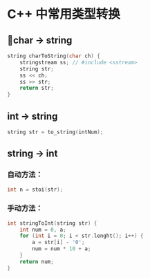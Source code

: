 # C++ 中常用类型转换
## char -> string
```c++
string charToString(char ch) {
    stringstream ss; // #include <sstream>
    string str;
    ss << ch;
    ss >> str;
    return str;
} 
```

## int -> string
```c++
string str = to_string(intNum);
```

## string -> int 
### 自动方法：
```c++
int n = stoi(str);
```
### 手动方法：
```c++
int stringToInt(string str) {
    int num = 0, a;
    for (int i = 0; i < str.lenght(); i++) {
        a = str[i] - '0';
        num = num * 10 + a;
    }
    return num;
}
```

